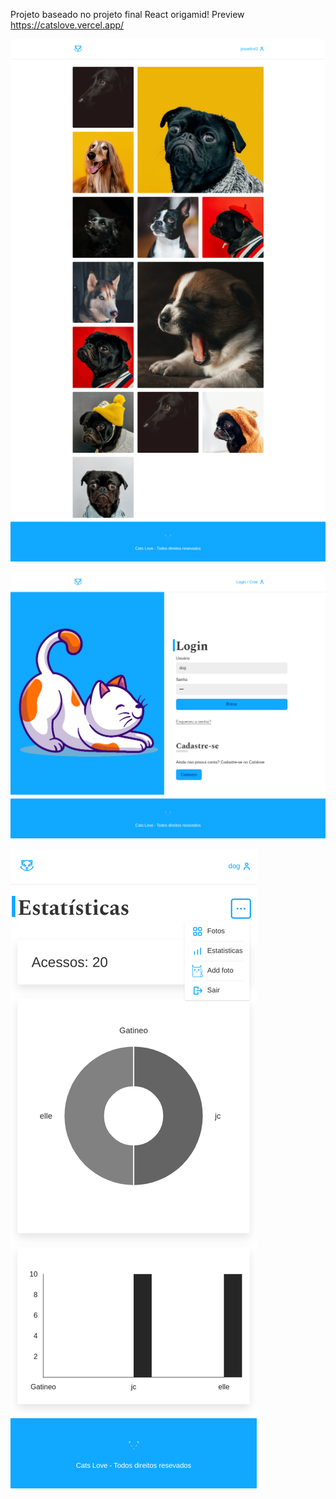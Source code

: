 Projeto baseado no projeto final React origamid!
Preview
https://catslove.vercel.app/

![alt text](https://github.com/josoelvieira/origamid-projeto-final-CatsLove/blob/master/src/Assets/screencapture-localhost-3000-2022-08-07-17_28_00.png)

![alt text](https://github.com/josoelvieira/origamid-projeto-final-CatsLove/blob/master/src/Assets/screencapture-localhost-3000-login-2022-08-07-17_28_58.png)

![alt text](https://github.com/josoelvieira/origamid-projeto-final-CatsLove/blob/master/src/Assets/screencapture-localhost-3000-conta-estatisticas-2022-08-07-18_08_41.png)
